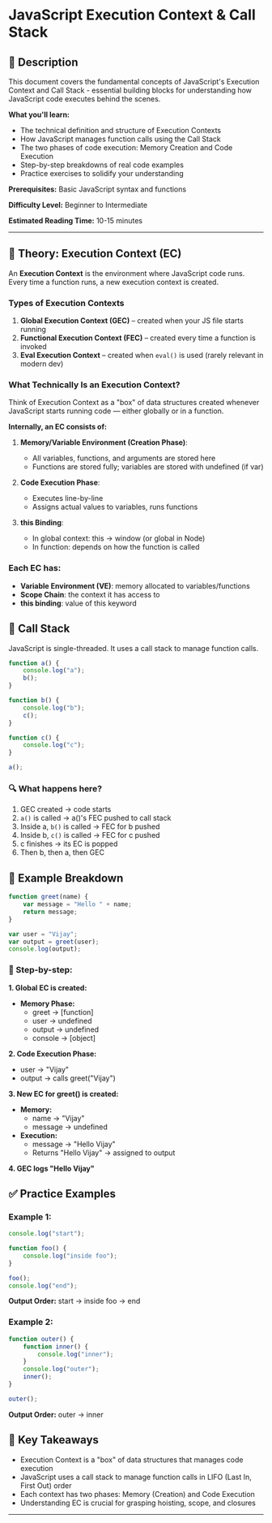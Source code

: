 # JavaScript Execution Context & Call Stack

## 📝 Description

This document covers the fundamental concepts of JavaScript's Execution Context and Call Stack - essential building blocks for understanding how JavaScript code executes behind the scenes. 

**What you'll learn:**
- The technical definition and structure of Execution Contexts
- How JavaScript manages function calls using the Call Stack
- The two phases of code execution: Memory Creation and Code Execution
- Step-by-step breakdowns of real code examples
- Practice exercises to solidify your understanding

**Prerequisites:** Basic JavaScript syntax and functions

**Difficulty Level:** Beginner to Intermediate

**Estimated Reading Time:** 10-15 minutes

---

## 🧠 Theory: Execution Context (EC)

An **Execution Context** is the environment where JavaScript code runs. Every time a function runs, a new execution context is created.

### Types of Execution Contexts

1. **Global Execution Context (GEC)** – created when your JS file starts running
2. **Functional Execution Context (FEC)** – created every time a function is invoked
3. **Eval Execution Context** – created when `eval()` is used (rarely relevant in modern dev)

### What Technically Is an Execution Context?

Think of Execution Context as a "box" of data structures created whenever JavaScript starts running code — either globally or in a function.

**Internally, an EC consists of:**

1. **Memory/Variable Environment (Creation Phase)**:
   - All variables, functions, and arguments are stored here
   - Functions are stored fully; variables are stored with undefined (if var)

2. **Code Execution Phase**: 
   - Executes line-by-line
   - Assigns actual values to variables, runs functions

3. **this Binding**:
   - In global context: this → window (or global in Node)
   - In function: depends on how the function is called

### Each EC has:
- **Variable Environment (VE)**: memory allocated to variables/functions
- **Scope Chain**: the context it has access to
- **this binding**: value of this keyword

## 🧪 Call Stack

JavaScript is single-threaded. It uses a call stack to manage function calls.

```javascript
function a() {
    console.log("a");
    b();
}

function b() {
    console.log("b");
    c();
}

function c() {
    console.log("c");
}

a();
```

### 🔍 What happens here?

1. GEC created → code starts
2. `a()` is called → a()'s FEC pushed to call stack
3. Inside a, `b()` is called → FEC for b pushed
4. Inside b, `c()` is called → FEC for c pushed
5. c finishes → its EC is popped
6. Then b, then a, then GEC

## 📌 Example Breakdown

```javascript
function greet(name) {
    var message = "Hello " + name;
    return message;
}

var user = "Vijay";
var output = greet(user);
console.log(output);
```

### 🧠 Step-by-step:

**1. Global EC is created:**
- **Memory Phase:**
  - greet → [function]
  - user → undefined
  - output → undefined
  - console → [object]

**2. Code Execution Phase:**
- user → "Vijay"
- output → calls greet("Vijay")

**3. New EC for greet() is created:**
- **Memory:**
  - name → "Vijay"
  - message → undefined
- **Execution:**
  - message → "Hello Vijay"
  - Returns "Hello Vijay" → assigned to output

**4. GEC logs "Hello Vijay"**

## ✅ Practice Examples

### Example 1:
```javascript
console.log("start");

function foo() {
    console.log("inside foo");
}

foo();
console.log("end");
```

**Output Order:** start → inside foo → end

### Example 2:
```javascript
function outer() {
    function inner() {
        console.log("inner");
    }
    console.log("outer");
    inner();
}

outer();
```

**Output Order:** outer → inner

## 🎯 Key Takeaways

- Execution Context is a "box" of data structures that manages code execution
- JavaScript uses a call stack to manage function calls in LIFO (Last In, First Out) order
- Each context has two phases: Memory (Creation) and Code Execution
- Understanding EC is crucial for grasping hoisting, scope, and closures

---
